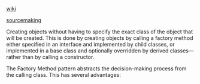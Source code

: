 [wiki](https://en.wikipedia.org/wiki/Factory_method_pattern#Overview)

[sourcemaking](https://sourcemaking.com/design_patterns/builder)

Creating objects without having to specify the exact class of the object that will be created. This is done by creating objects by calling a factory method either specified in an interface and implemented by child classes, or implemented in a base class and optionally overridden by derived classes—rather than by calling a constructor.


The Factory Method pattern abstracts the decision-making process from the calling class. This has several advantages:
